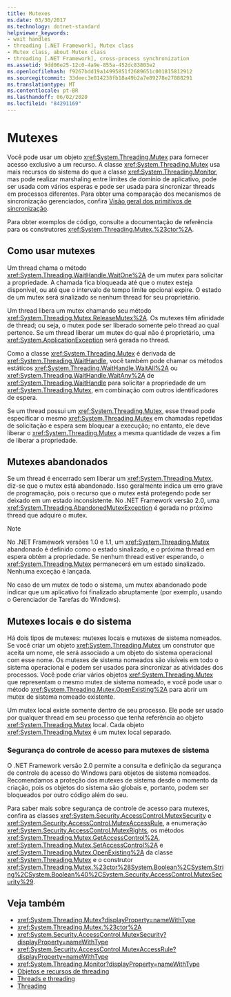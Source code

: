 ```yaml
---
title: Mutexes
ms.date: 03/30/2017
ms.technology: dotnet-standard
helpviewer_keywords:
- wait handles
- threading [.NET Framework], Mutex class
- Mutex class, about Mutex class
- threading [.NET Framework], cross-process synchronization
ms.assetid: 9dd06e25-12c0-4a9e-855a-452dc83803e2
ms.openlocfilehash: f9267bdd19a14995851f2689651c001815812912
ms.sourcegitcommit: 33deec3e814238fb18a49b2a7e89278e27888291
ms.translationtype: MT
ms.contentlocale: pt-BR
ms.lasthandoff: 06/02/2020
ms.locfileid: "84291169"
---
```

# <a name="mutexes"></a>Mutexes
Você pode usar um objeto <xref:System.Threading.Mutex> para fornecer acesso exclusivo a um recurso. A classe <xref:System.Threading.Mutex> usa mais recursos do sistema do que a classe <xref:System.Threading.Monitor>, mas pode realizar marshaling entre limites de domínio de aplicativo, pode ser usada com vários esperas e pode ser usada para sincronizar threads em processos diferentes. Para obter uma comparação dos mecanismos de sincronização gerenciados, confira [Visão geral dos primitivos de sincronização](overview-of-synchronization-primitives.md).  
  
 Para obter exemplos de código, consulte a documentação de referência para os construtores <xref:System.Threading.Mutex.%23ctor%2A>.  
  
## <a name="using-mutexes"></a>Como usar mutexes  
 Um thread chama o método <xref:System.Threading.WaitHandle.WaitOne%2A> de um mutex para solicitar a propriedade. A chamada fica bloqueada até que o mutex esteja disponível, ou até que o intervalo de tempo limite opcional expire. O estado de um mutex será sinalizado se nenhum thread for seu proprietário.  
  
 Um thread libera um mutex chamando seu método <xref:System.Threading.Mutex.ReleaseMutex%2A>. Os mutexes têm afinidade de thread; ou seja, o mutex pode ser liberado somente pelo thread ao qual pertence. Se um thread liberar um mutex do qual não é proprietário, uma <xref:System.ApplicationException> será gerada no thread.  
  
 Como a classe <xref:System.Threading.Mutex> é derivada de <xref:System.Threading.WaitHandle>, você também pode chamar os métodos estáticos <xref:System.Threading.WaitHandle.WaitAll%2A> ou <xref:System.Threading.WaitHandle.WaitAny%2A> de <xref:System.Threading.WaitHandle> para solicitar a propriedade de um <xref:System.Threading.Mutex>, em combinação com outros identificadores de espera.  
  
 Se um thread possui um <xref:System.Threading.Mutex>, esse thread pode especificar o mesmo <xref:System.Threading.Mutex> em chamadas repetidas de solicitação e espera sem bloquear a execução; no entanto, ele deve liberar o <xref:System.Threading.Mutex> a mesma quantidade de vezes a fim de liberar a propriedade.  
  
## <a name="abandoned-mutexes"></a>Mutexes abandonados  
 Se um thread é encerrado sem liberar um <xref:System.Threading.Mutex>, diz-se que o mutex está abandonado. Isso geralmente indica um erro grave de programação, pois o recurso que o mutex está protegendo pode ser deixado em um estado inconsistente. No .NET Framework versão 2.0, uma <xref:System.Threading.AbandonedMutexException> é gerada no próximo thread que adquire o mutex.  
  
> [!NOTE]
> No .NET Framework versões 1.0 e 1.1, um <xref:System.Threading.Mutex> abandonado é definido como o estado sinalizado, e o próxima thread em espera obtém a propriedade. Se nenhum thread estiver esperando, o <xref:System.Threading.Mutex> permanecerá em um estado sinalizado. Nenhuma exceção é lançada.  
  
 No caso de um mutex de todo o sistema, um mutex abandonado pode indicar que um aplicativo foi finalizado abruptamente (por exemplo, usando o Gerenciador de Tarefas do Windows).  
  
## <a name="local-and-system-mutexes"></a>Mutexes locais e do sistema  
 Há dois tipos de mutexes: mutexes locais e mutexes de sistema nomeados. Se você criar um objeto <xref:System.Threading.Mutex> um construtor que aceita um nome, ele será associado a um objeto do sistema operacional com esse nome. Os mutexes de sistema nomeados são visíveis em todo o sistema operacional e podem ser usados para sincronizar as atividades dos processos. Você pode criar vários objetos <xref:System.Threading.Mutex> que representam o mesmo mutex de sistema nomeado, e você pode usar o método <xref:System.Threading.Mutex.OpenExisting%2A> para abrir um mutex de sistema nomeado existente.  
  
 Um mutex local existe somente dentro de seu processo. Ele pode ser usado por qualquer thread em seu processo que tenha referência ao objeto <xref:System.Threading.Mutex> local. Cada objeto <xref:System.Threading.Mutex> é um mutex local separado.  
  
### <a name="access-control-security-for-system-mutexes"></a>Segurança do controle de acesso para mutexes de sistema  
 O .NET Framework versão 2.0 permite a consulta e definição da segurança de controle de acesso do Windows para objetos de sistema nomeados. Recomendamos a proteção dos mutexes de sistema desde o momento da criação, pois os objetos do sistema são globais e, portanto, podem ser bloqueados por outro código além do seu.  
  
 Para saber mais sobre segurança de controle de acesso para mutexes, confira as classes <xref:System.Security.AccessControl.MutexSecurity> e <xref:System.Security.AccessControl.MutexAccessRule>, a enumeração <xref:System.Security.AccessControl.MutexRights>, os métodos <xref:System.Threading.Mutex.GetAccessControl%2A>, <xref:System.Threading.Mutex.SetAccessControl%2A> e <xref:System.Threading.Mutex.OpenExisting%2A> da classe <xref:System.Threading.Mutex> e o construtor <xref:System.Threading.Mutex.%23ctor%28System.Boolean%2CSystem.String%2CSystem.Boolean%40%2CSystem.Security.AccessControl.MutexSecurity%29>.  
  
## <a name="see-also"></a>Veja também

- <xref:System.Threading.Mutex?displayProperty=nameWithType>
- <xref:System.Threading.Mutex.%23ctor%2A>
- <xref:System.Security.AccessControl.MutexSecurity?displayProperty=nameWithType>
- <xref:System.Security.AccessControl.MutexAccessRule?displayProperty=nameWithType>
- <xref:System.Threading.Monitor?displayProperty=nameWithType>
- [Objetos e recursos de threading](threading-objects-and-features.md)
- [Threads e threading](threads-and-threading.md)
- [Threading](index.md)
